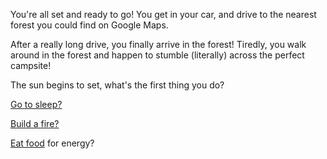 You're all set and ready to go!
You get in your car, and drive to the nearest forest you could find on Google Maps.

After a really long drive, you finally arrive in the forest!
Tiredly, you walk around in the forest and happen to stumble (literally) across the perfect campsite!

The sun begins to set, what's the first thing you do?

[Go to sleep?](./sleep.md)

[Build a fire?](./campfire.md)

[Eat food](./eat.md) for energy?
